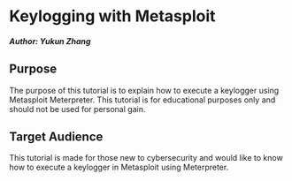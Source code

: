 # Keylogging with Metasploit
##### Author: Yukun Zhang
## Purpose
The purpose of this tutorial is to explain how to execute a keylogger using Metasploit Meterpreter.
This tutorial is for educational purposes only and should not be used for personal gain.
## Target Audience
This tutorial is made for those new to cybersecurity and would like to know how to execute a keylogger in Metasploit using Meterpreter.